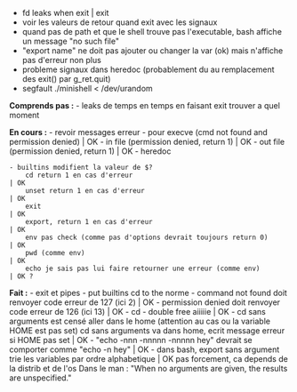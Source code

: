 - fd leaks when exit | exit
- voir les valeurs de retour quand exit avec les signaux
- quand pas de path et que le shell trouve pas l'executable, bash affiche un message "no such file"
- "export name" ne doit pas ajouter ou changer la var (ok) mais n'affiche pas d'erreur non plus
- probleme signaux dans heredoc (probablement du au remplacement des exit() par g_ret.quit)
- segfault ./minishell < /dev/urandom

**Comprends pas :**
	- leaks de temps en temps en faisant exit
		trouver a quel moment

**En cours :**
	- revoir messages erreur
		- pour execve (cmd not found and permission denied)						| OK
		- in file	(permission denied, return 1) 								| OK
		- out file	(permission denied, return 1)								| OK
		- heredoc


	- builtins modifient la valeur de $?
		cd return 1 en cas d'erreur												| OK
		unset return 1 en cas d'erreur											| OK
		exit																	| OK
		export, return 1 en cas d'erreur										| OK
		env pas check (comme pas d'options devrait toujours return 0)			| OK
		pwd (comme env)															| OK
		echo je sais pas lui faire retourner une erreur (comme env)				| OK ?

**Fait :**
	- exit et pipes
	- put builtins cd to the norme
	- command not found doit renvoyer code erreur de 127 (ici 2)				| OK
	- permission denied doit renvoyer code erreur de 126 (ici 13)				| OK
	- cd - double free aiiiiie													| OK
	- cd sans arguments est censé aller dans le home (attention au cas ou la variable HOME est pas set)
		cd sans arguments va dans home, ecrit message erreur si HOME pas set	| OK
	- "echo -nnn -nnnnn -nnnnn hey" devrait se comporter comme "echo -n hey"	| OK
	- dans bash, export sans argument trie les variables par ordre alphabetique	| OK
		pas forcement, ca depends de la distrib et de l'os
		Dans le man : "When no arguments are given, the results are unspecified."
